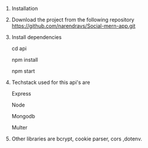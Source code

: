 1.  Installation

2.  Download the project from the following repository https://github.com/narendravs/Social-mern-app.git

3.  Install dependencies

    cd api

    npm install

    npm start

4.  Techstack used for this api's are

    Express

    Node

    Mongodb

    Multer

5.  Other libraries are bcrypt, cookie parser, cors ,dotenv.
